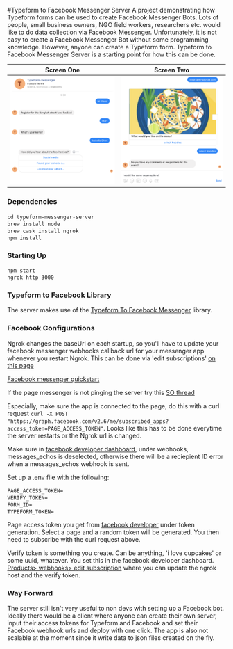 #Typeform to Facebook Messenger Server
A project demonstrating how Typeform forms can be used to create Facebook Messenger Bots. Lots of people, small business owners, NGO field workers, researchers etc. would like to do data collection via Facebook Messenger. Unfortunately, it is not easy to create a Facebook Messenger Bot without some programming knowledge. However, anyone can create a Typeform form. Typeform to Facebook Messenger Server is a starting point for how this can be done.

|                Screen One                |                Screen Two                |
| :--------------------------------------: | :--------------------------------------: |
| ![](./assets/typeform-screenshot-01.png) | ![](./assets/typeform-screenshot-02.png) |

### Dependencies

```
cd typeform-messenger-server
brew install node
brew cask install ngrok
npm install
```

### Starting Up

```
npm start
ngrok http 3000
```

### Typeform to Facebook Library

The server makes use of the [Typeform To Facebook Messenger](https://www.npmjs.com/package/typeform-to-facebook-messenger) library.

### Facebook Configurations

Ngrok changes the baseUrl on each startup, so you'll have to update your facebook messenger webhooks callback url for your messenger app whenever you restart Ngrok. This can be done via 'edit subscriptions' [on this page](https://developers.facebook.com/apps/1839348233033683/webhooks/)

[Facebook messenger quickstart](https://developers.facebook.com/docs/messenger-platform/getting-started/quick-start)

If the page messenger is not pinging the server try this [SO thread](https://stackoverflow.com/questions/36803570/facebook-messenger-webhook-setup-but-not-triggered?utm_medium=organic&utm_source=google_rich_qa&utm_campaign=google_rich_qa)

Especially, make sure the app is connected to the page, do this with a curl request `curl -X POST "https://graph.facebook.com/v2.6/me/subscribed_apps?access_token=PAGE_ACCESS_TOKEN"`. Looks like this has to be done everytime the server restarts or the Ngrok url is changed.

Make sure in [facebook developer dashboard](https://developers.facebook.com/apps/1839348233033683/messenger/settings/), under webhooks, messages_echos is deselected, otherwise there will be a reciepient ID error when a messages_echos webhook is sent.

Set up a .env file with the following:

```
PAGE_ACCESS_TOKEN=
VERIFY_TOKEN=
FORM_ID=
TYPEFORM_TOKEN=
```

Page access token you get from [facebook developer](https://developers.facebook.com/apps/1839348233033683/messenger/settings/) under token generation. Select a page and a random token will be generated. You then need to subscribe with the curl request above.

Verify token is something you create. Can be anything, 'i love cupcakes' or some uuid, whatever. You set this in the facebook developer dashboard. [Products> webhooks> edit subscription](https://developers.facebook.com/apps/1839348233033683/webhooks/) where you can update the ngrok host and the verify token.

### Way Forward

The server still isn't very useful to non devs with setting up a Facebook bot. Ideally there would be a client where anyone can create their own server, input their access tokens for Typeform and Facebook and set their Facebook webhook urls and deploy with one click. The app is also not scalable at the moment since it write data to json files created on the fly.
